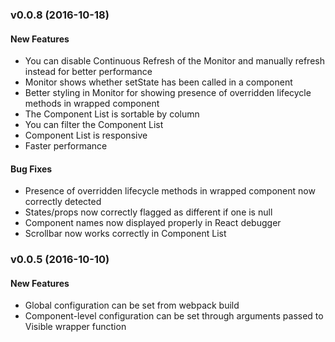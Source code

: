 ### v0.0.8 (2016-10-18)

#### New Features

- You can disable Continuous Refresh of the Monitor and manually refresh instead for better performance 
- Monitor shows whether setState has been called in a component
- Better styling in Monitor for showing presence of overridden lifecycle methods in wrapped component
- The Component List is sortable by column
- You can filter the Component List
- Component List is responsive
- Faster performance

#### Bug Fixes

- Presence of overridden lifecycle methods in wrapped component now correctly detected
- States/props now correctly flagged as different if one is null
- Component names now displayed properly in React debugger
- Scrollbar now works correctly in Component List


### v0.0.5 (2016-10-10)

#### New Features

- Global configuration can be set from webpack build
- Component-level configuration can be set through arguments passed to Visible wrapper function